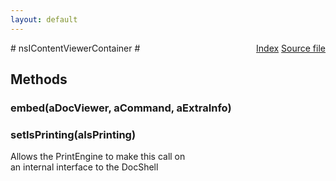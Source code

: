 ```yaml
---
layout: default
---
```

<div class='links' style='float:right'><a href="../index.html">Index</a>
<a href="http://dxr.mozilla.org/mozilla-central/source/docshell/base/nsIContentViewerContainer.idl">Source file</a>
</div>
# nsIContentViewerContainer #

## Methods ##

### embed(aDocViewer, aCommand, aExtraInfo) ###

### setIsPrinting(aIsPrinting) ###
  
Allows the PrintEngine to make this call on   
an internal interface to the DocShell  
  
